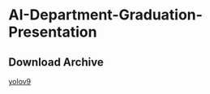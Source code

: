 # AI-Department-Graduation-Presentation

## Download Archive

[yolov9](https://drive.google.com/drive/folders/1Dw4cyBDWBC9jJ9CeSeu33lElyFLT5ICn?usp=sharing)
